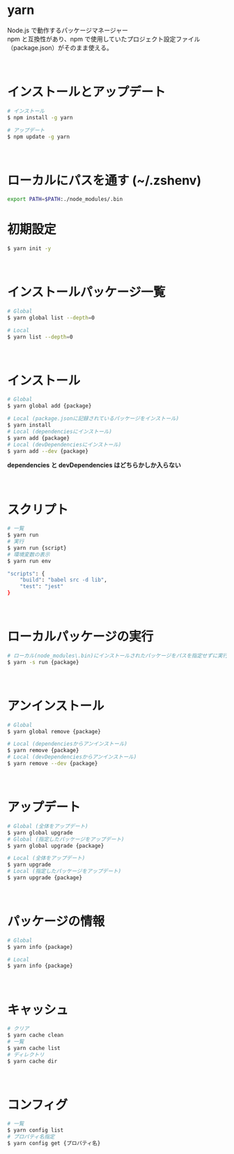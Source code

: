 # yarn

Node.js で動作するパッケージマネージャー  
npm と互換性があり、npm で使用していたプロジェクト設定ファイル（package.json）がそのまま使える。

<br />

# インストールとアップデート

```zsh
# インストール
$ npm install -g yarn

# アップデート
$ npm update -g yarn
```

<br />

# ローカルにパスを通す (~/.zshenv)

```zsh
export PATH=$PATH:./node_modules/.bin
```

# 初期設定

```zsh
$ yarn init -y
```

<br />

# インストールパッケージ一覧

```zsh
# Global
$ yarn global list --depth=0

# Local
$ yarn list --depth=0
```

<br />

# インストール

```zsh
# Global
$ yarn global add {package}

# Local (package.jsonに記録されているパッケージをインストール)
$ yarn install
# Local (dependenciesにインストール)
$ yarn add {package}
# Local (devDependenciesにインストール)
$ yarn add --dev {package}
```

**dependencies と devDependencies はどちらかしか入らない**

<br />

# スクリプト

```zsh
# 一覧
$ yarn run
# 実行
$ yarn run {script}
# 環境変数の表示
$ yarn run env

"scripts": {
    "build": "babel src -d lib",
    "test": "jest"
}
```

<br />

# ローカルパッケージの実行

```zsh
# ローカル(node_modules\.bin)にインストールされたパッケージをパスを指定せずに実行する
$ yarn -s run {package}
```

<br />

# アンインストール

```zsh
# Global
$ yarn global remove {package}

# Local (dependenciesからアンインストール)
$ yarn remove {package}
# Local (devDependenciesからアンインストール)
$ yarn remove --dev {package}
```

<br />

# アップデート

```zsh
# Global (全体をアップデート)
$ yarn global upgrade
# Global (指定したパッケージをアップデート)
$ yarn global upgrade {package}

# Local (全体をアップデート)
$ yarn upgrade
# Local (指定したパッケージをアップデート)
$ yarn upgrade {package}
```

<br />

# パッケージの情報

```zsh
# Global
$ yarn info {package}

# Local
$ yarn info {package}
```

<br />

# キャッシュ

```zsh
# クリア
$ yarn cache clean
# 一覧
$ yarn cache list
# ディレクトリ
$ yarn cache dir
```

<br />

# コンフィグ

```zsh
# 一覧
$ yarn config list
# プロパティ名指定
$ yarn config get {プロパティ名}
```
